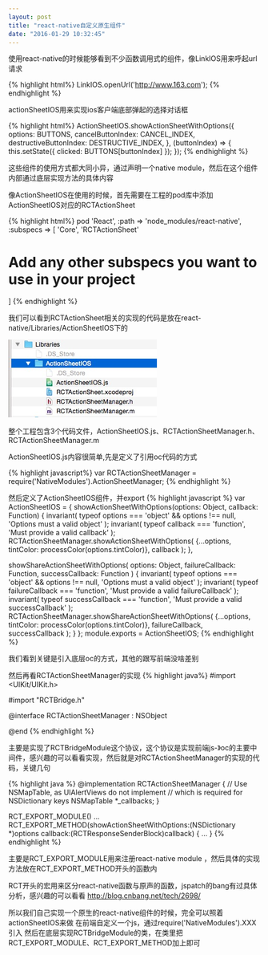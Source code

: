 ```yaml
---
layout: post
title: "react-native自定义原生组件"
date: "2016-01-29 10:32:45"
---
```

使用react-native的时候能够看到不少函数调用式的组件，像LinkIOS用来呼起url请求

{% highlight html%}
  LinkIOS.openUrl('http://www.163.com');
{% endhighlight %}

actionSheetIOS用来实现ios客户端底部弹起的选择对话框

{% highlight html%}
ActionSheetIOS.showActionSheetWithOptions({
  options: BUTTONS,
  cancelButtonIndex: CANCEL_INDEX,
  destructiveButtonIndex: DESTRUCTIVE_INDEX,
},
(buttonIndex) => {
  this.setState({ clicked: BUTTONS[buttonIndex] });
});
{% endhighlight %}

这些组件的使用方式都大同小异，通过声明一个native module，然后在这个组件内部通过底层实现方法的具体内容
<!-- more -->
像ActionSheetIOS在使用的时候，首先需要在工程的pod库中添加ActionSheetIOS对应的RCTActionSheet

{% highlight html%}
pod 'React', :path => 'node_modules/react-native', :subspecs => [
'Core',
'RCTActionSheet'
# Add any other subspecs you want to use in your project
]
{% endhighlight %}


我们可以看到RCTActionSheet相关的实现的代码是放在react-native/Libraries/ActionSheetIOS下的

![actionSheetIOS](/image/actionSheetIOS.png)

整个工程包含3个代码文件，ActionSheetIOS.js、RCTActionSheetManager.h、RCTActionSheetManager.m

ActionSheetIOS.js内容很简单,先是定义了引用oc代码的方式

{% highlight  javascript%}
  var RCTActionSheetManager = require('NativeModules').ActionSheetManager;
{% endhighlight %}

然后定义了ActionSheetIOS组件，并export
{% highlight javascript %}
var ActionSheetIOS = {
  showActionSheetWithOptions(options: Object, callback: Function) {
    invariant(
      typeof options === 'object' && options !== null,
      'Options must a valid object'
    );
    invariant(
      typeof callback === 'function',
      'Must provide a valid callback'
    );
    RCTActionSheetManager.showActionSheetWithOptions(
      {...options, tintColor: processColor(options.tintColor)},
      callback
    );
  },

  showShareActionSheetWithOptions(
    options: Object,
    failureCallback: Function,
    successCallback: Function
  ) {
    invariant(
      typeof options === 'object' && options !== null,
      'Options must a valid object'
    );
    invariant(
      typeof failureCallback === 'function',
      'Must provide a valid failureCallback'
    );
    invariant(
      typeof successCallback === 'function',
      'Must provide a valid successCallback'
    );
    RCTActionSheetManager.showShareActionSheetWithOptions(
      {...options, tintColor: processColor(options.tintColor)},
      failureCallback,
      successCallback
    );
  }
};
module.exports = ActionSheetIOS;
{% endhighlight %}

我们看到关键是引入底层oc的方式，其他的跟写前端没啥差别

然后再看RCTActionSheetManager的实现
{% highlight java%}
#import <UIKit/UIKit.h>

#import "RCTBridge.h"

@interface RCTActionSheetManager : NSObject <RCTBridgeModule>

@end
{% endhighlight %}

主要是实现了RCTBridgeModule这个协议，这个协议是实现前端js-》oc的主要中间件，感兴趣的可以看看实现，然后就是对RCTActionSheetManager的实现的代码，关键几句

{% highlight java %}
@implementation RCTActionSheetManager
{
// Use NSMapTable, as UIAlertViews do not implement <NSCopying>
// which is required for NSDictionary keys
NSMapTable *_callbacks;
}

RCT_EXPORT_MODULE()
...
RCT_EXPORT_METHOD(showActionSheetWithOptions:(NSDictionary *)options
                  callback:(RCTResponseSenderBlock)callback)
{
  ...
}
{% endhighlight %}

主要是RCT_EXPORT_MODULE用来注册react-native module ，然后具体的实现方法放在RCT_EXPORT_METHOD开头的函数内

RCT开头的宏用来区分react-native函数与原声的函数，jspatch的bang有过具体分析，感兴趣的可以看看
http://blog.cnbang.net/tech/2698/

所以我们自己实现一个原生的react-native组件的时候，完全可以照着actionSheetIOS来做
在前端自定义一个js，通过require('NativeModules').XXX 引入
然后在底层实现RCTBridgeModule的类，在类里把RCT_EXPORT_MODULE、RCT_EXPORT_METHOD加上即可
